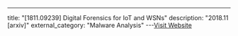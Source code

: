 ---
title: "[1811.09239] Digital Forensics for IoT and WSNs"
description: "2018.11 [arxiv]"
external_category: "Malware Analysis"
---[Visit Website](https://arxiv.org/abs/1811.09239)

